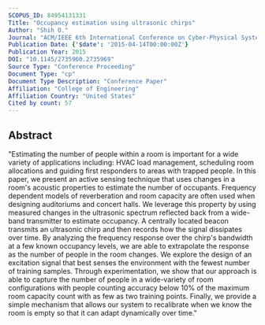 ```yaml
---
SCOPUS_ID: 84954131331
Title: "Occupancy estimation using ultrasonic chirps"
Author: "Shih O."
Journal: "ACM/IEEE 6th International Conference on Cyber-Physical Systems, ICCPS 2015"
Publication Date: {'$date': '2015-04-14T00:00:00Z'}
Publication Year: 2015
DOI: "10.1145/2735960.2735969"
Source Type: "Conference Proceeding"
Document Type: "cp"
Document Type Description: "Conference Paper"
Affiliation: "College of Engineering"
Affiliation Country: "United States"
Cited by count: 57
---
```


## Abstract
"Estimating the number of people within a room is important for a wide variety of applications including: HVAC load management, scheduling room allocations and guiding first responders to areas with trapped people. In this paper, we present an active sensing technique that uses changes in a room's acoustic properties to estimate the number of occupants. Frequency dependent models of reverberation and room capacity are often used when designing auditoriums and concert halls. We leverage this property by using measured changes in the ultrasonic spectrum reflected back from a wide-band transmitter to estimate occupancy. A centrally located beacon transmits an ultrasonic chirp and then records how the signal dissipates over time. By analyzing the frequency response over the chirp's bandwidth at a few known occupancy levels, we are able to extrapolate the response as the number of people in the room changes. We explore the design of an excitation signal that best senses the environment with the fewest number of training samples. Through experimentation, we show that our approach is able to capture the number of people in a wide-variety of room configurations with people counting accuracy below 10% of the maximum room capacity count with as few as two training points. Finally, we provide a simple mechanism that allows our system to recalibrate when we know the room is empty so that it can adapt dynamically over time."
